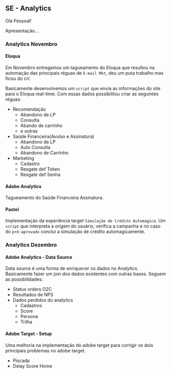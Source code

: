 ## SE - Analytics

Olá Pessoal!

Apresentação...

### Analytics Novembro

#### Eloqua

Em Novembro entregamos um tagueamento do Eloqua que resultou na automação das principais réguas de ```E-mail Mkt```, deu um puta trabalho mas ficou do *crl*.

Basicamente desenvolvemos um ```script``` que envia as informações do site para o Eloqua real-time. Com essas dados possibilitou criar as seguintes réguas:

  - Recomendação
    - Abandono de LP
    - Consulta
    - Abando de carrinho
    - e outras
  - Saúde Financeira(Avulso e Assinatura)
    - Abandono de LP
    - Auto Consulta 
    - Abandono de Carrinho
  - Marketing
    - Cadastro
    - Resgate def Token
    - Resgate def Senha
    
#### Adobe Analytics

Tagueamento do Saúde Financeira Assinatura.

#### Pastel

Implementação da experiência target ```Simulação de Crédito Automagica```. Um ```script``` que interpreta a origem do usuário, verifica a campanha e no caso do ```pré-aprovado``` conclui a simulação de crédito automagicamente.
    
    
    
### Analytics Dezembro

#### Adobe Analytics - Data Source

Data source é uma forma de enriquecer os dados no Analytics. Basicamente fazer um join dos dados existentes com outras bases. Seguem as possibilidades:

  - Status orders O2C
  - Resultados de NPS
  - Dados perdidos do analytics
    - Cadastros
    - Score
    - Persona
    - Trilha

#### Adobe Target - Setup

Uma melhoria na implementação do adobe target para corrigir os dois principais problemas no adobe target.

  - Piscada
  - Delay Score Home
